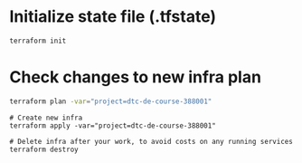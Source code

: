 # Initialize state file (.tfstate)
```sh
terraform init
```

# Check changes to new infra plan
```sh
terraform plan -var="project=dtc-de-course-388001"
```

```shell
# Create new infra
terraform apply -var="project=dtc-de-course-388001"
```

```shell
# Delete infra after your work, to avoid costs on any running services
terraform destroy
```
